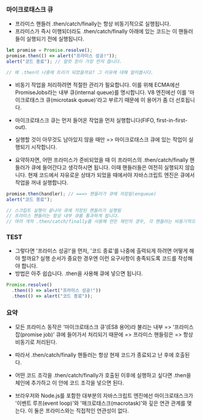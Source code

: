 ### 마이크로태스크 큐

- 프라미스 핸들러 .then/catch/finally는 항상 비동기적으로 실행됩니다.
- 프라미스가 즉시 이행되더라도 .then/catch/finally 아래에 있는 코드는 이 핸들러들이 실행되기 전에 실행됩니다.

```js
let promise = Promise.resolve();
promise.then(() => alert("프라미스 성공!"));
alert("코드 종료"); // 얼럿 창이 가장 먼저 뜹니다.

// 왜 .then이 나중에 트리거 되었을까요? 그 이유에 대해 알아봅시다.
```

- 비동기 작업을 처리하려면 적절한 관리가 필요합니다. 이를 위해 ECMA에선 PromiseJobs라는 내부 큐(internal queue)를 명시합니다. V8 엔진에선 이를 '마이크로태스크 큐(microtask queue)'라고 부르기 때문에 이 용어가 좀 더 선호됩니다.

- 마이크로태스크 큐는 먼저 들어온 작업을 먼저 실행합니다(FIFO, first-in-first-out).
- 실행할 것이 아무것도 남아있지 않을 때만 => 마이크로태스크 큐에 있는 작업이 실행되기 시작합니다.

- 요약하자면, 어떤 프라미스가 준비되었을 때 이 프라미스의 .then/catch/finally 핸들러가 큐에 들어간다고 생각하시면 됩니다. 이때 핸들러들은 여전히 실행되지 않습니다. 현재 코드에서 자유로운 상태가 되었을 때에서야 자바스크립트 엔진은 큐에서 작업을 꺼내 실행합니다.

```js
promise.then(handler); // ===> 핸들러가 큐에 저장됨(enqueue)
alert("코드 종료");

// 스크립트 실행이 끝나야 큐에 저장된 핸들러가 실행됨
// 프라미스 핸들러는 항상 내부 큐를 통과하게 됩니다.
// 여러 개의 .then/catch/finally를 사용해 만든 체인의 경우, 각 핸들러는 비동기적으로 실행됩니다. 큐에 들어간 핸들러 각각은 현재 코드가 완료되고, 큐에 적체된 이전 핸들러의 실행이 완료되었을 때 실행됩니다.
```

### TEST

- 그렇다면 '프라미스 성공!'을 먼저, '코드 종료’를 나중에 출력되게 하려면 어떻게 해야 할까요? 실행 순서가 중요한 경우엔 이런 요구사항이 충족되도록 코드를 작성해야 합니다.
- 방법은 아주 쉽습니다. .then을 사용해 큐에 넣으면 됩니다.

```js
Promise.resolve()
  .then(() => alert("프라미스 성공!"))
  .then(() => alert("코드 종료"));
```

### 요약

- 모든 프라미스 동작은 ‘마이크로태스크 큐’(ES8 용어)라 불리는 내부 => ‘프라미스 잡(promise job)’ 큐에 들어가서 처리되기 때문에 => 프라미스 핸들링은 => 항상 비동기로 처리된다.

- 따라서 .then/catch/finally 핸들러는 항상 현재 코드가 종료되고 난 후에 호출된다.
- 어떤 코드 조각을 .then/catch/finally가 호출된 이후에 실행하고 싶다면 .then을 체인에 추가하고 이 안에 코드 조각을 넣으면 된다.
- 브라우저와 Node.js를 포함한 대부분의 자바스크립트 엔진에선 마이크로태스크가 '이벤트 루프(event loop)'와 '매크로태스크(macrotask)'와 깊은 연관 관계를 맺는다. 이 둘은 프라미스와는 직접적인 연관성이 없다.
